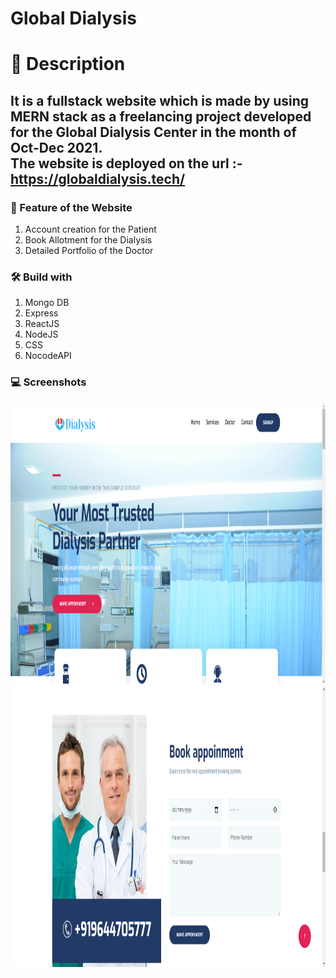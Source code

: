 # Global Dialysis

# 📄 Description
## It is a fullstack website which is made by using MERN stack as a freelancing project developed for the Global Dialysis Center in the month of Oct-Dec 2021. <br>The website is deployed on the url :- https://globaldialysis.tech/

### 🚀 Feature of the Website
<ol>
<li> Account creation for the Patient </li>
<li> Book Allotment for the Dialysis </li>
<li> Detailed Portfolio of the Doctor </li>
</ol>

### 🛠️ Build with
<ol>
<li> Mongo DB </li>
<li> Express </li>
<li> ReactJS </li>
<li> NodeJS</li>
<li> CSS </li>
<li> NocodeAPI </li>
</ol>

### 💻 Screenshots
<img src="frontend/public/images/ss1.png" width="800px" height="450" />

<img src="frontend/public/images/ss2.png" width="800px" height="450" />
